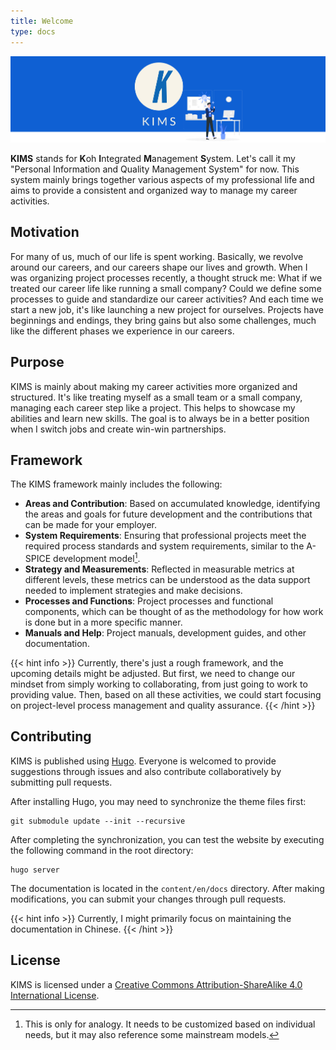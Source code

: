```yaml
---
title: Welcome
type: docs
---
```


![](/welcome.png)

**KIMS** stands for **K**oh **I**ntegrated **M**anagement **S**ystem. Let's call it my "Personal Information and Quality Management System" for now. This system mainly brings together various aspects of my professional life and aims to provide a consistent and organized way to manage my career activities.

## Motivation

For many of us, much of our life is spent working. Basically, we revolve around our careers, and our careers shape our lives and growth. When I was organizing project processes recently, a thought struck me: What if we treated our career life like running a small company? Could we define some processes to guide and standardize our career activities? And each time we start a new job, it's like launching a new project for ourselves. Projects have beginnings and endings, they bring gains but also some challenges, much like the different phases we experience in our careers.

## Purpose

KIMS is mainly about making my career activities more organized and structured. It's like treating myself as a small team or a small company, managing each career step like a project. This helps to showcase my abilities and learn new skills. The goal is to always be in a better position when I switch jobs and create win-win partnerships.

## Framework

The KIMS framework mainly includes the following:

- **Areas and Contribution**: Based on accumulated knowledge, identifying the areas and goals for future development and the contributions that can be made for your employer.
- **System Requirements**: Ensuring that professional projects meet the required process standards and system requirements, similar to the A-SPICE development model[^1].
- **Strategy and Measurements**: Reflected in measurable metrics at different levels, these metrics can be understood as the data support needed to implement strategies and make decisions.
- **Processes and Functions**: Project processes and functional components, which can be thought of as the methodology for how work is done but in a more specific manner.
- **Manuals and Help**: Project manuals, development guides, and other documentation.

[^1]: This is only for analogy. It needs to be customized based on individual needs, but it may also reference some mainstream models.

{{< hint info >}}
Currently, there's just a rough framework, and the upcoming details might be adjusted. But first, we need to change our mindset from simply working to collaborating, from just going to work to providing value. Then, based on all these activities, we could start focusing on project-level process management and quality assurance.
{{< /hint >}}

## Contributing

KIMS is published using [Hugo](https://gohugo.io/). Everyone is welcomed to provide suggestions through issues and also contribute collaboratively by submitting pull requests.

After installing Hugo, you may need to synchronize the theme files first:

```shell
git submodule update --init --recursive
```

After completing the synchronization, you can test the website by executing the following command in the root directory:

```shell
hugo server
```

The documentation is located in the `content/en/docs` directory. After making modifications, you can submit your changes through pull requests.

{{< hint info >}}
Currently, I might primarily focus on maintaining the documentation in Chinese.
{{< /hint >}}

## License

KIMS is licensed under a [Creative Commons Attribution-ShareAlike 4.0 International License](http://creativecommons.org/licenses/by-sa/4.0/).